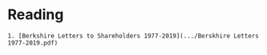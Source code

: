 # Reading
    1. [Berkshire Letters to Shareholders 1977-2019](.../Berskhire Letters 1977-2019.pdf)
